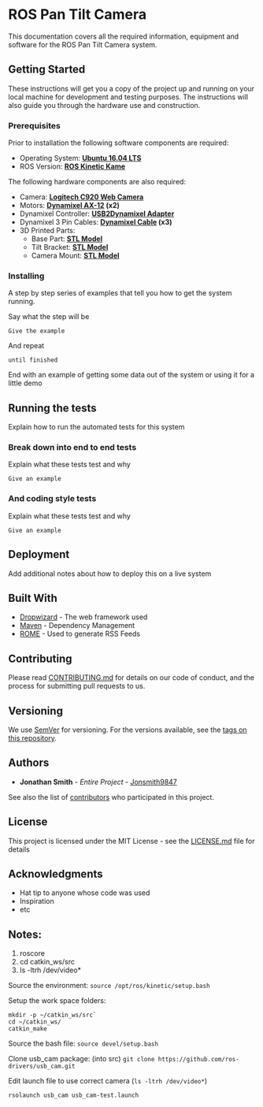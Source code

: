 # ROS Pan Tilt Camera

This documentation covers all the required information, equipment and software for the ROS Pan Tilt Camera system.

## Getting Started

These instructions will get you a copy of the project up and running on your local machine for development and testing purposes. The instructions will also guide you through the hardware use and construction.

### Prerequisites

Prior to installation the following software components are required:
 - Operating System: **[Ubuntu 16.04 LTS](http://releases.ubuntu.com/16.04/)**
 - ROS Version: **[ROS Kinetic Kame](http://wiki.ros.org/kinetic)**
 
The following hardware components are also required:
 - Camera: **[Logitech C920 Web Camera](https://www.logitech.com/en-gb/product/hd-pro-webcam-c920)**
 - Motors: **[Dynamixel AX-12](https://www.trossenrobotics.com/dynamixel-ax-12-robot-actuator.aspx) (x2)**
 - Dynamixel Controller: **[USB2Dynamixel Adapter](https://www.trossenrobotics.com/robotis-bioloid-usb2dynamixel.aspx)** 
 - Dynamixel 3 Pin Cables: **[Dynamixel Cable](https://www.trossenrobotics.com/p/200mm-3-pin-dynamixel-compatible-cables-10-pack) (x3)**
 -  3D Printed Parts:
	 - Base Part: **[STL Model](https://github.com/Jonsmith9847/ROCO318/blob/master/CAD%20Files/Base.stl)**
	 - Tilt Bracket: **[STL Model](https://github.com/Jonsmith9847/ROCO318/blob/master/CAD%20Files/Joint.stl)**
	 - Camera Mount: **[STL Model](https://github.com/Jonsmith9847/ROCO318/blob/master/CAD%20Files/CamMount.stl)**

### Installing

A step by step series of examples that tell you how to get the system running.

Say what the step will be

```
Give the example
```

And repeat

```
until finished
```

End with an example of getting some data out of the system or using it for a little demo

## Running the tests

Explain how to run the automated tests for this system

### Break down into end to end tests

Explain what these tests test and why

```
Give an example
```

### And coding style tests

Explain what these tests test and why

```
Give an example
```

## Deployment

Add additional notes about how to deploy this on a live system

## Built With

* [Dropwizard](http://www.dropwizard.io/1.0.2/docs/) - The web framework used
* [Maven](https://maven.apache.org/) - Dependency Management
* [ROME](https://rometools.github.io/rome/) - Used to generate RSS Feeds

## Contributing

Please read [CONTRIBUTING.md](https://gist.github.com/PurpleBooth/b24679402957c63ec426) for details on our code of conduct, and the process for submitting pull requests to us.

## Versioning

We use [SemVer](http://semver.org/) for versioning. For the versions available, see the [tags on this repository](https://github.com/your/project/tags). 

## Authors

* **Jonathan Smith** - *Entire Project* - [Jonsmith9847](https://github.com/Jonsmith9847)

See also the list of [contributors](https://github.com/your/project/contributors) who participated in this project.

## License

This project is licensed under the MIT License - see the [LICENSE.md](LICENSE.md) file for details

## Acknowledgments

* Hat tip to anyone whose code was used
* Inspiration
* etc

## Notes:

1. roscore
2. cd catkin_ws/src
3. ls -ltrh /dev/video*


Source the environment: 
 `source /opt/ros/kinetic/setup.bash`

Setup the work space folders:
```
mkdir -p ~/catkin_ws/src`
cd ~/catkin_ws/
catkin_make
```
Source the bash file:
``source devel/setup.bash``

Clone usb_cam package: (into src)
``git clone https://github.com/ros-drivers/usb_cam.git``

Edit launch file to use correct camera (``ls -ltrh /dev/video*``)

``rsolaunch usb_cam usb_cam-test.launch``
